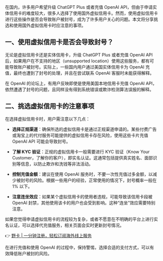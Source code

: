 在国内，许多用户希望升级 ChatGPT Plus 或者充值 OpenAI API，但由于申请实体信用卡的难度较大，很多人选择了使用国外虚拟信用卡。然而，使用虚拟信用卡进行这些操作是否会导致账户被封号，成为了许多用户关心的问题。本文将分享挑选和使用国外虚拟信用卡时应注意的事项。

## 一、使用虚拟信用卡是否会导致封号？

无论是虚拟信用卡还是实体信用卡，升级 ChatGPT Plus 或者充值 OpenAI API 后，如果用户在不支持的地区（unsupported location）使用这些服务，都有可能导致账户被封号。实际上，一些国内用户通过美国实体信用卡为 OpenAI 充值，最终也遭到了封号的处理，并且在尝试联系 OpenAI 客服时未能获得解释。

在 OpenAI 的论坛上，有用户反映即使是使用美国本地信用卡充值 OpenAI API，依然遭遇了封号的问题，且同样没有得到系统错误或欺诈检测算法误报的解释。

## 二、挑选虚拟信用卡的注意事项

在选择虚拟信用卡时，用户需注意以下几点：

- **选择正规渠道**：确保所选的虚拟信用卡是通过正规渠道申请的。某些付费广告或淘宝上的代付服务可能提供的虚拟信用卡存在风险，使用这些卡片充值 OpenAI API 可能会导致封号。

- **了解 KYC 验证**：正规的虚拟信用卡一般需要进行 KYC 验证（Know Your Customer，了解你的客户），即实名认证。这通常包括提供真实姓名、面部识别等信息，以防止欺诈和洗钱等非法活动。

- **控制充值金额**：建议在使用 OpenAI 服务时，不要一次性充值过多金额，以减少被封号的风险。根据一些用户的经验，正常使用的情况下，封号概率一般在 1% 以下。

- **注意连坐效应**：如果某个虚拟信用卡的使用者违规，可能导致该信用卡段被 OpenAI 封禁，其他使用该卡的用户也会受到影响。这种“连坐”效应需要特别注意。

如果您觉得申请虚拟信用卡的流程较为复杂，或者不愿意在不明确的平台上进行实名认证，可以选择代充值服务，相关页面会实时更新封号情况。

👉 [野卡 | 一分钟注册，轻松订阅海外线上服务](https://bit.ly/bewildcard)

在进行充值和使用 OpenAI 的过程中，保持警惕，选择合适的支付方式，可以有效降低账户被封的风险。